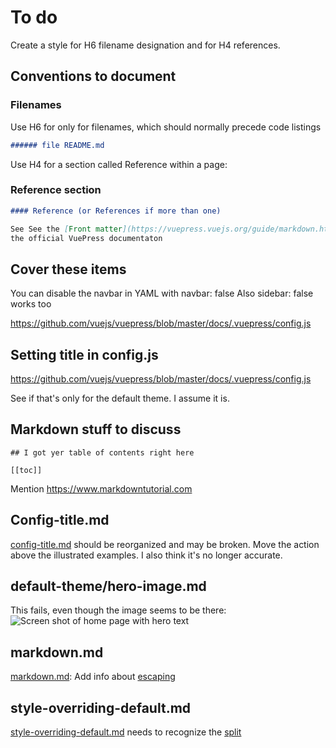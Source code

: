 # To do

Create a style for H6 filename designation and for H4 references.


## Conventions to document

### Filenames

Use H6 for only for filenames, which should normally precede code listings

```markdown
###### file README.md
```

Use H4 for a section called Reference within a page:

### Reference section

```markdown
#### Reference (or References if more than one)

See See the [Front matter](https://vuepress.vuejs.org/guide/markdown.html#front-matter) in
the official VuePress documentaton
````
## Cover these items
You can disable the navbar in YAML with navbar: false
Also sidebar: false works too

https://github.com/vuejs/vuepress/blob/master/docs/.vuepress/config.js

## Setting title in config.js

https://github.com/vuejs/vuepress/blob/master/docs/.vuepress/config.js


See if that's only for the default theme. I assume it is.

## Markdown stuff to discuss

```
## I got yer table of contents right here                                                                              
                                                                                                                       
[[toc]]    
```

Mention https://www.markdowntutorial.com

## Config-title.md

[config-title.md](config-title.md) should be reorganized and may be broken. Move the action above the
illustrated examples. I also think it's no longer accurate.

## default-theme/hero-image.md
This fails, even though the image seems to be there: ![Screen shot of home page with hero text](/assets/img/default1-heroimage.png) 

## markdown.md

[markdown.md](./markdown.md): Add info about [escaping](https://vuepress.vuejs.org/guide/using-vue.html#escaping)

## style-overriding-default.md

[style-overriding-default.md](./style-overriding-default.md) needs to recognize
the [split](https://vuepress.vuejs.org/default-theme-config/#migrate-your-styles-to-style-styl)

